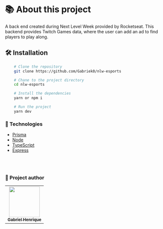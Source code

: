 # 📚 About this project 
A back end created during Next Level Week provided by Rocketseat. This backend provides Twitch Games data, where the user can add an ad to find players to play along.

## 🛠️ Installation 
```bash
    # Clone the repository
    git clone https://github.com/Gabriek0/nlw-esports

    # Chane to the project directory
    cd nlw-esports

    # Install the dependencies
    yarn or npm i

    # Run the project
    yarn dev
```

### :nut_and_bolt: Technologies
- [Prisma][prisma]
- [Node][nodejs]
- [TypeScript][typescript]
- [Express][express]

[prisma]:https://www.prisma.io/
[nodejs]:https://nodejs.org/en/
[typescript]:https://www.typescriptlang.org/
[express]:https://expressjs.com/pt-br/


<br></br>
### 🧑 Project author

<table>
  <tr>
    <td align="center">
      <a href="https://github.com/Gabriek0">
        <img src='https://avatars.githubusercontent.com/u/89749843?v=4' width="100px;" alt=""/>
        <br />
          <sub>
            <b>Gabriel Henrique</b>
          </sub>
      </a>
    </td>

  </tr>
</table>